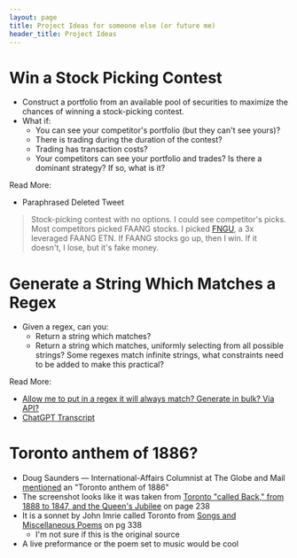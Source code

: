 ```yaml
---
layout: page
title: Project Ideas for someone else (or future me)
header_title: Project Ideas 
---
```


# Win a Stock Picking Contest

- Construct a portfolio from an available pool of securities to maximize the chances of winning a stock-picking contest.
- What if:
    - You can see your competitor's portfolio (but they can't see yours)?
    - There is trading during the duration of the contest?
    - Trading has transaction costs?
    - Your competitors can see your portfolio and trades? Is there a dominant strategy? If so, what is it?
    
Read More:
- Paraphrased Deleted Tweet  
> Stock-picking contest with no options. I could see competitor's picks. Most competitors picked FAANG stocks. I picked [FNGU](https://www.google.com/finance/quote/FNGU:NYSEARCA?hl=en), a 3x leveraged FAANG ETN. If FAANG stocks go up, then I win. If it doesn't, I lose, but it's fake money.

[](https://twitter.com/RamVasuthevan/status/1690046256750415879)


# Generate a String Which Matches a Regex

- Given a regex, can you:
    - Return a string which matches?
    - Return a string which matches, uniformly selecting from all possible strings? Some regexes match infinite strings, what constraints need to be added to make this practical?

Read More:
- [Allow me to put in a regex it will always match? Generate in bulk? Via API?](https://twitter.com/zbruhnke/status/1691279910931943424?t=PdCr7ykYnN3Omx-kLZgu-A)
- [ChatGPT Transcript](https://chat.openai.com/share/9f2559d3-7807-4d2c-a607-8e25c9293fe0)

#  Toronto anthem of 1886?

- Doug Saunders — International-Affairs Columnist at The Globe and Mail [mentioned](https://twitter.com/DougSaunders/status/1690021191912710144?s=20) an "Toronto anthem of 1886" 
- The screenshot looks like it was taken from [Toronto "called Back," from 1888 to 1847, and the Queen's Jubilee](https://books.google.ca/books?id=-R4WAAAAYAAJ&pg=PA239&lpg=PA239&dq=fair+toronto+queen+city+of+the+west+of+thy+sister+cities+thou+art+the+best&source=bl&ots=LKcMmbd4KB&sig=ACfU3U3tcUYg0Zuu84m_hxTw7Cu1OxteTQ&hl=en&sa=X#v=onepage&q&f=false) on page 238
- It is a sonnet by John Imrie called Toronto from [Songs and Miscellaneous Poems](https://archive.org/details/songsmiscellaneo00imri/page/338/mode/2up?view=theater) on pg 338
    - I'm not sure if this is the original source
- A live preformance or the poem set to music would be cool